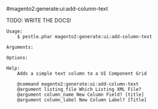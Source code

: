 #magento2:generate:ui:add-column-text

TODO: WRITE THE DOCS!
    
    Usage: 
        $ pestle.phar magento2:generate:ui:add-column-text
    
    Arguments:
    
    Options:
    
    Help:
        Adds a simple text column to a UI Component Grid
        
        @command magento2:generate:ui:add-column-text
        @argument listing_file Which Listing XML File?
        @argument column_name New Column Field? [title]
        @argument column_label New Column Label? [Title]
    
    
    